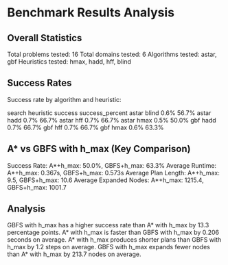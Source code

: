 # Benchmark Results Analysis

## Overall Statistics

Total problems tested: 16
Total domains tested: 6
Algorithms tested: astar, gbf
Heuristics tested: hmax, hadd, hff, blind

## Success Rates

Success rate by algorithm and heuristic:

search heuristic  success  success_percent
 astar     blind     0.6%            56.7%
 astar      hadd     0.7%            66.7%
 astar       hff     0.7%            66.7%
 astar      hmax     0.5%            50.0%
   gbf      hadd     0.7%            66.7%
   gbf       hff     0.7%            66.7%
   gbf      hmax     0.6%            63.3%


## A* vs GBFS with h_max (Key Comparison)

Success Rate: A*+h_max: 50.0%, GBFS+h_max: 63.3%
Average Runtime: A*+h_max: 0.367s, GBFS+h_max: 0.573s
Average Plan Length: A*+h_max: 9.5, GBFS+h_max: 10.6
Average Expanded Nodes: A*+h_max: 1215.4, GBFS+h_max: 1001.7

## Analysis

GBFS with h_max has a higher success rate than A* with h_max by 13.3 percentage points.
A* with h_max is faster than GBFS with h_max by 0.206 seconds on average.
A* with h_max produces shorter plans than GBFS with h_max by 1.2 steps on average.
GBFS with h_max expands fewer nodes than A* with h_max by 213.7 nodes on average.